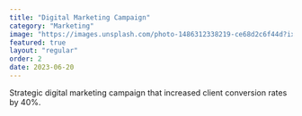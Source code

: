 ```yaml
---
title: "Digital Marketing Campaign"
category: "Marketing"
image: "https://images.unsplash.com/photo-1486312338219-ce68d2c6f44d?ixlib=rb-4.0.3&ixid=M3wxMjA3fDB8MHxwaG90by1wYWdlfHx8fGVufDB8fHx8fA%3D%3D&auto=format&fit=crop&w=800&q=80"
featured: true
layout: "regular"
order: 2
date: 2023-06-20
---
```


Strategic digital marketing campaign that increased client conversion rates by 40%.
